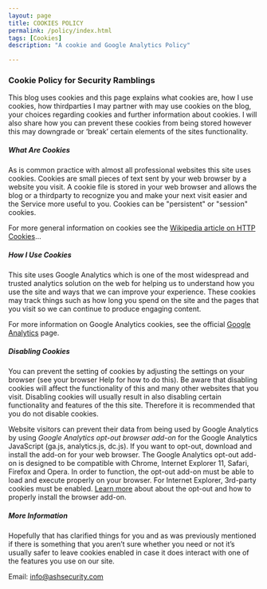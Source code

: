 ```yaml
---
layout: page
title: COOKIES POLICY
permalink: /policy/index.html
tags: [Cookies]
description: "A cookie and Google Analytics Policy"

---
```


### Cookie Policy for Security Ramblings

This blog uses cookies and this page explains what cookies are, how I use cookies, how third­parties I may partner with may use cookies on the blog, your choices regarding cookies and further information about cookies. I will also share how you can prevent these cookies from being stored however this may downgrade or ‘break’ certain elements of the sites functionality.

##### What Are Cookies


As is common practice with almost all professional websites this site uses cookies. Cookies are small pieces of text sent by your web browser by a website you visit. A cookie file is stored in your web browser and allows the blog or a third­party to recognize you and make your next visit easier and the Service more useful to you.
Cookies can be "persistent" or "session" cookies.

For more general information on cookies see the [Wikipedia article on HTTP Cookies](http://en.wikipedia.org/wiki/HTTP_cookie)…

##### How I Use Cookies

This site uses Google Analytics which is one of the most widespread and trusted analytics solution on the web for helping us to understand how you use the site and ways that we can improve your experience. These cookies may track things such as how long you spend on the site and the pages that you visit so we can continue to produce engaging content.

For more information on Google Analytics cookies, see the official [Google Analytics](https://developers.google.com/analytics/resources/concepts/gaConceptsCookies) page.

##### Disabling Cookies

You can prevent the setting of cookies by adjusting the settings on your browser (see your browser Help for how to do this). Be aware that disabling cookies will affect the functionality of this and many other websites that you visit. Disabling cookies will usually result in also disabling certain functionality and features of the this site. Therefore it is recommended that you do not disable cookies.

Website visitors can prevent their data from being used by Google Analytics by using *Google Analytics opt-out browser add-on* for the Google Analytics JavaScript (ga.js, analytics.js, dc.js).
If you want to opt-out, download and install the add-on for your web browser. The Google Analytics opt-out add-on is designed to be compatible with Chrome, Internet Explorer 11, Safari, Firefox and Opera. In order to function, the opt-out add-on must be able to load and execute properly on your browser. For Internet Explorer, 3rd-party cookies must be enabled. [Learn more](https://tools.google.com/dlpage/gaoptout?hl=en) about about the opt-out and how to properly install the browser add-on.

##### More Information

Hopefully that has clarified things for you and as was previously mentioned if there is something that you aren’t sure whether you need or not it’s usually safer to leave cookies enabled in case it does interact with one of the features you use on our site. 

Email: info@ashsecurity.com

